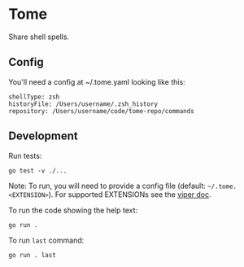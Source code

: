# Tome

Share shell spells.

## Config

You'll need a config at ~/.tome.yaml looking like this:
```
shellType: zsh
historyFile: /Users/username/.zsh_history
repository: /Users/username/code/tome-repo/commands
```

## Development

Run tests:
```
go test -v ./...
```

Note: To run, you will need to provide a config file (default: `~/.tome.<EXTENSION>`).
For supported EXTENSIONs see the [viper doc](https://github.com/spf13/viper#what-is-viper).

To run the code showing the help text:
```
go run .
```

To run `last` command:
```
go run . last
```
